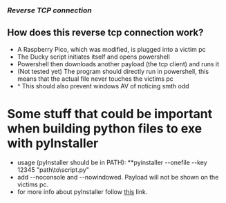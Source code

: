 ### *Reverse TCP connection*

## How does this reverse tcp connection work?
- A Raspberry Pico, which was modified, is plugged into a victim pc
- The Ducky script initiates itself and opens powershell
- Powershell then downloads another payload (the tcp client) and runs it
- (Not tested yet) The program should directly run in powershell, this means that the actual file never touches the victims pc
- ^ This should also prevent windows AV of noticing smth odd

# Some stuff that could be important when building python files to exe with pyInstaller
- usage (pyInstaller should be in PATH): **pyinstaller --onefile --key 12345 "path\to\script.py" 
- add --noconsole and --nowindowed. Payload will not be shown on the victims pc. 
- for more info about pyInstaller follow [this]("https://pyinstaller.org/en/stable/usage.html") link.
